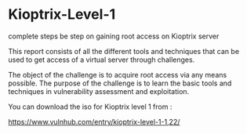 # Kioptrix-Level-1
complete steps be step on gaining root access on Kioptrix server

This report consists of all the different tools and techniques that can be used to get access of a
virtual server through challenges.

The object of the challenge is to acquire root access via any
means possible. The purpose of the challenge is to learn the basic tools and techniques in
vulnerability assessment and exploitation.


You can download the iso for Kioptrix level 1 from :

https://www.vulnhub.com/entry/kioptrix-level-1-1,22/
